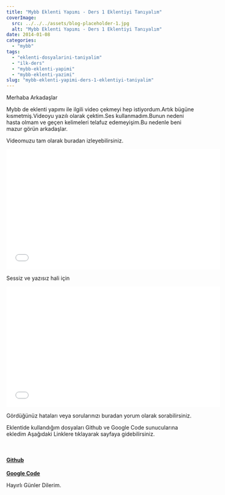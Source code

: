 ```yaml
---
title: "Mybb Eklenti Yapımı - Ders 1 Eklentiyi Tanıyalım"
coverImage:
  src: ../../../assets/blog-placeholder-1.jpg
  alt: "Mybb Eklenti Yapımı - Ders 1 Eklentiyi Tanıyalım"
date: 2014-01-08
categories: 
  - "mybb"
tags: 
  - "eklenti-dosyalarini-taniyalim"
  - "ilk-ders"
  - "mybb-eklenti-yapimi"
  - "mybb-eklenti-yazimi"
slug: "mybb-eklenti-yapimi-ders-1-eklentiyi-taniyalim"
---
```


Merhaba Arkadaşlar

Mybb de eklenti yapımı ile ilgili video çekmeyi hep istiyordum.Artık bügüne kısmetmiş.Videoyu yazılı olarak çektim.Ses kullanmadım.Bunun nedeni hasta olmam ve geçen kelimeleri telafuz edemeyişim.Bu nedenle beni mazur görün arkadaşlar.

<!--more-->

Videomuzu tam olarak buradan izleyebilirsiniz.

<iframe width="560" height="315" src="//www.youtube.com/embed/ZSolv1jQxuY" frameborder="0" allowfullscreen></iframe>

Sessiz ve yazısız hali için  

<iframe width="560" height="315" src="//www.youtube.com/embed/N67gvdQB9fw" allowfullscreen frameborder="0"></iframe>

Gördüğünüz hataları veya sorularınızı buradan yorum olarak sorabilirsiniz.

Eklentide kullandığım dosyaları Github ve Google Code sunucularına ekledim Aşağıdaki Linklere tıklayarak sayfaya gidebilirsiniz.

 

#### [Github](https://github.com/EmreKarakaya/Mybb-Eklenti-Yapimi/tree/master/Ders%201%20Eklenti%20Dosyalar%C4%B1n%C4%B1%20Tan%C4%B1yal%C4%B1m "Github")

**[Google Code](https://code.google.com/p/mybb-eklenti-yapimi-emrekarakaya/source/browse/#svn%2FDers%201%20Eklenti%20Dosyalar%C4%B1n%C4%B1%20Tan%C4%B1yal%C4%B1m "Google Code")**

Hayırlı Günler Dilerim.
